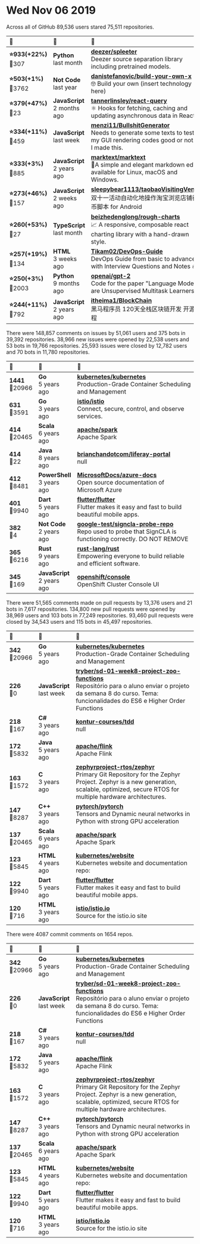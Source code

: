 # Wed Nov 06 2019

Across all of GitHub 89,536 users stared 
75,511 repositories. 

| :page_with_curl: | :calendar: | :page_with_curl: |
| :--- | :--- | :--- |
| **:star:933(+22%)**<br>:twisted_rightwards_arrows:307 | **Python**<br>last month | **[deezer/spleeter](https://github.com/deezer/spleeter)**<br>Deezer source separation library including pretrained models. |
| **:star:503(+1%)**<br>:twisted_rightwards_arrows:3762 | **Not Code**<br>last year | **[danistefanovic/build-your-own-x](https://github.com/danistefanovic/build-your-own-x)**<br>🤓 Build your own (insert technology here) |
| **:star:379(+47%)**<br>:twisted_rightwards_arrows:23 | **JavaScript**<br>2 months ago | **[tannerlinsley/react-query](https://github.com/tannerlinsley/react-query)**<br>⚛️ Hooks for fetching, caching and updating asynchronous data in React |
| **:star:334(+11%)**<br>:twisted_rightwards_arrows:459 | **JavaScript**<br>last week | **[menzi11/BullshitGenerator](https://github.com/menzi11/BullshitGenerator)**<br> Needs to generate some texts to test if my GUI rendering codes good or not. so I made this. |
| **:star:333(+3%)**<br>:twisted_rightwards_arrows:885 | **JavaScript**<br>2 years ago | **[marktext/marktext](https://github.com/marktext/marktext)**<br>📝A simple and elegant markdown editor, available for Linux, macOS and Windows. |
| **:star:273(+46%)**<br>:twisted_rightwards_arrows:157 | **JavaScript**<br>2 weeks ago | **[sleepybear1113/taobaoVisitingVenues](https://github.com/sleepybear1113/taobaoVisitingVenues)**<br>双十一活动自动化地操作淘宝浏览店铺得喵币脚本 for Android |
| **:star:260(+53%)**<br>:twisted_rightwards_arrows:27 | **TypeScript**<br>last month | **[beizhedenglong/rough-charts](https://github.com/beizhedenglong/rough-charts)**<br>📈 A responsive, composable react charting library with a hand-drawn style. |
| **:star:257(+19%)**<br>:twisted_rightwards_arrows:134 | **HTML**<br>3 weeks ago | **[Tikam02/DevOps-Guide](https://github.com/Tikam02/DevOps-Guide)**<br> DevOps Guide from basic to advanced with Interview Questions and Notes 🔥 |
| **:star:250(+3%)**<br>:twisted_rightwards_arrows:2003 | **Python**<br>9 months ago | **[openai/gpt-2](https://github.com/openai/gpt-2)**<br>Code for the paper "Language Models are Unsupervised Multitask Learners" |
| **:star:244(+11%)**<br>:twisted_rightwards_arrows:792 | **JavaScript**<br>2 years ago | **[itheima1/BlockChain](https://github.com/itheima1/BlockChain)**<br>黑马程序员 120天全栈区块链开发 开源教程 |

There were 148,857 comments on issues by 51,061 users and 375 bots in 39,392 repositories.
38,966 new issues were opened by 22,538 users and 53 bots in 19,766 repositories.
25,593 issues were closed by 12,782 users and 70 bots in 11,780 repositories.

| :speech_balloon: | :calendar: | :page_with_curl: |
| :--- | :--- | :--- |
| **1441**<br>:twisted_rightwards_arrows:20966 | **Go**<br>5 years ago | **[kubernetes/kubernetes](https://github.com/kubernetes/kubernetes)**<br>Production-Grade Container Scheduling and Management |
| **631**<br>:twisted_rightwards_arrows:3591 | **Go**<br>3 years ago | **[istio/istio](https://github.com/istio/istio)**<br>Connect, secure, control, and observe services. |
| **414**<br>:twisted_rightwards_arrows:20465 | **Scala**<br>6 years ago | **[apache/spark](https://github.com/apache/spark)**<br>Apache Spark |
| **414**<br>:twisted_rightwards_arrows:22 | **Java**<br>8 years ago | **[brianchandotcom/liferay-portal](https://github.com/brianchandotcom/liferay-portal)**<br>null |
| **412**<br>:twisted_rightwards_arrows:8481 | **PowerShell**<br>3 years ago | **[MicrosoftDocs/azure-docs](https://github.com/MicrosoftDocs/azure-docs)**<br>Open source documentation of Microsoft Azure |
| **401**<br>:twisted_rightwards_arrows:9940 | **Dart**<br>5 years ago | **[flutter/flutter](https://github.com/flutter/flutter)**<br>Flutter makes it easy and fast to build beautiful mobile apps. |
| **382**<br>:twisted_rightwards_arrows:4 | **Not Code**<br>2 years ago | **[google-test/signcla-probe-repo](https://github.com/google-test/signcla-probe-repo)**<br>Repo used to probe that SignCLA is functioning correctly.  DO NOT REMOVE |
| **365**<br>:twisted_rightwards_arrows:6216 | **Rust**<br>9 years ago | **[rust-lang/rust](https://github.com/rust-lang/rust)**<br>Empowering everyone to build reliable and efficient software. |
| **345**<br>:twisted_rightwards_arrows:169 | **JavaScript**<br>2 years ago | **[openshift/console](https://github.com/openshift/console)**<br>OpenShift Cluster Console UI |

There were 51,565 comments made on pull requests by 13,376 users and 21 bots in 7,617 repositories.
134,800 new pull requests were opened by 38,969 users and 103 bots in 77,249 repositories.
93,460 pull requests were closed by 34,543 users and 115 bots in 45,497 repositories.

| :speech_balloon: | :calendar: | :page_with_curl: |
| :--- | :--- | :--- |
| **342**<br>:twisted_rightwards_arrows:20966 | **Go**<br>5 years ago | **[kubernetes/kubernetes](https://github.com/kubernetes/kubernetes)**<br>Production-Grade Container Scheduling and Management |
| **226**<br>:twisted_rightwards_arrows:0 | **JavaScript**<br>last week | **[tryber/sd-01-week8-project-zoo-functions](https://github.com/tryber/sd-01-week8-project-zoo-functions)**<br>Repositório para o aluno enviar o projeto da semana 8 do curso. Tema: funcionalidades do ES6 e Higher Order Functions |
| **218**<br>:twisted_rightwards_arrows:167 | **C#**<br>3 years ago | **[kontur-courses/tdd](https://github.com/kontur-courses/tdd)**<br>null |
| **172**<br>:twisted_rightwards_arrows:5832 | **Java**<br>5 years ago | **[apache/flink](https://github.com/apache/flink)**<br>Apache Flink |
| **163**<br>:twisted_rightwards_arrows:1572 | **C**<br>3 years ago | **[zephyrproject-rtos/zephyr](https://github.com/zephyrproject-rtos/zephyr)**<br>Primary Git Repository for the Zephyr Project. Zephyr is a new generation, scalable, optimized, secure RTOS for multiple hardware architectures. |
| **147**<br>:twisted_rightwards_arrows:8287 | **C++**<br>3 years ago | **[pytorch/pytorch](https://github.com/pytorch/pytorch)**<br>Tensors and Dynamic neural networks in Python with strong GPU acceleration |
| **137**<br>:twisted_rightwards_arrows:20465 | **Scala**<br>6 years ago | **[apache/spark](https://github.com/apache/spark)**<br>Apache Spark |
| **123**<br>:twisted_rightwards_arrows:5845 | **HTML**<br>4 years ago | **[kubernetes/website](https://github.com/kubernetes/website)**<br>Kubernetes website and documentation repo:  |
| **122**<br>:twisted_rightwards_arrows:9940 | **Dart**<br>5 years ago | **[flutter/flutter](https://github.com/flutter/flutter)**<br>Flutter makes it easy and fast to build beautiful mobile apps. |
| **120**<br>:twisted_rightwards_arrows:716 | **HTML**<br>3 years ago | **[istio/istio.io](https://github.com/istio/istio.io)**<br>Source for the istio.io site |

There were 4087 commit comments on 1654 repos.

| :speech_balloon: | :calendar: | :page_with_curl: |
| :--- | :--- | :--- |
| **342**<br>:twisted_rightwards_arrows:20966 | **Go**<br>5 years ago | **[kubernetes/kubernetes](https://github.com/kubernetes/kubernetes)**<br>Production-Grade Container Scheduling and Management |
| **226**<br>:twisted_rightwards_arrows:0 | **JavaScript**<br>last week | **[tryber/sd-01-week8-project-zoo-functions](https://github.com/tryber/sd-01-week8-project-zoo-functions)**<br>Repositório para o aluno enviar o projeto da semana 8 do curso. Tema: funcionalidades do ES6 e Higher Order Functions |
| **218**<br>:twisted_rightwards_arrows:167 | **C#**<br>3 years ago | **[kontur-courses/tdd](https://github.com/kontur-courses/tdd)**<br>null |
| **172**<br>:twisted_rightwards_arrows:5832 | **Java**<br>5 years ago | **[apache/flink](https://github.com/apache/flink)**<br>Apache Flink |
| **163**<br>:twisted_rightwards_arrows:1572 | **C**<br>3 years ago | **[zephyrproject-rtos/zephyr](https://github.com/zephyrproject-rtos/zephyr)**<br>Primary Git Repository for the Zephyr Project. Zephyr is a new generation, scalable, optimized, secure RTOS for multiple hardware architectures. |
| **147**<br>:twisted_rightwards_arrows:8287 | **C++**<br>3 years ago | **[pytorch/pytorch](https://github.com/pytorch/pytorch)**<br>Tensors and Dynamic neural networks in Python with strong GPU acceleration |
| **137**<br>:twisted_rightwards_arrows:20465 | **Scala**<br>6 years ago | **[apache/spark](https://github.com/apache/spark)**<br>Apache Spark |
| **123**<br>:twisted_rightwards_arrows:5845 | **HTML**<br>4 years ago | **[kubernetes/website](https://github.com/kubernetes/website)**<br>Kubernetes website and documentation repo:  |
| **122**<br>:twisted_rightwards_arrows:9940 | **Dart**<br>5 years ago | **[flutter/flutter](https://github.com/flutter/flutter)**<br>Flutter makes it easy and fast to build beautiful mobile apps. |
| **120**<br>:twisted_rightwards_arrows:716 | **HTML**<br>3 years ago | **[istio/istio.io](https://github.com/istio/istio.io)**<br>Source for the istio.io site |


